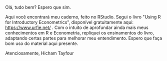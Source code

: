 Olá, tudo bem? Espero que sim.

Aqui você encontrará meu caderno, feito no RStudio. Segui o livro "Using R for Introductory Econometrics", disponível gratuitamente aqui: https://www.urfie.net/ . Com o intuito de aprofundar ainda mais meus conhecimentos em R e Econometria, repliquei os ensinamentos do livro, adaptando certas partes para melhorar meu entendimento. Espero que faça bom uso do material aqui presente.

Atenciosamente, Hicham Tayfour
